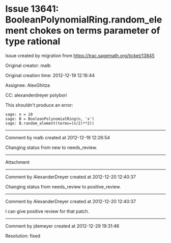 # Issue 13641: BooleanPolynomialRing.random_element chokes on terms parameter of type rational

Issue created by migration from https://trac.sagemath.org/ticket/13845

Original creator: malb

Original creation time: 2012-12-19 12:16:44

Assignee: AlexGhitza

CC:  alexanderdreyer polybori

This shouldn't produce an error:


```
sage: n = 10
sage: B = BooleanPolynomialRing(n, 'x')
sage: B.random_element(terms=(n/2)**2))
```



---

Comment by malb created at 2012-12-19 12:26:54

Changing status from new to needs_review.


---

Attachment


---

Comment by AlexanderDreyer created at 2012-12-20 12:40:37

Changing status from needs_review to positive_review.


---

Comment by AlexanderDreyer created at 2012-12-20 12:40:37

I can give positive review for that patch.


---

Comment by jdemeyer created at 2012-12-29 19:31:46

Resolution: fixed
